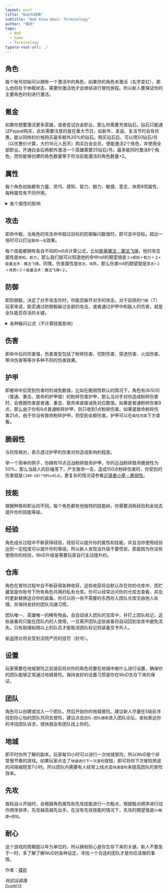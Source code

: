 ```yaml
---
layout: post
title: "WoD大辞典"
subtitle: "WoD Know Hows: Terminology"
author: "楪祈"
tags:
  - WoD
  - Game
  - Terminology
typora-root-url: ./
---
```


## 角色

每个账号初始可以拥有一个激活中的角色，如果你的角色未激活（名字变红），那么他将处于休眠状态，需要你激活他才会继续进行冒险旅程。所以新人要保证你的主要角色时刻进行激活。

## 氪金

如果你想要激活更多英雄，或者尝试白金职业，那么你需要充值钻石。钻石只能通过Paypal购买，此处需要注意的是在重大节日，如新年、圣诞、复活节时会有优惠，能以同样的价格购买最多额外20%的钻石。购买钻石后，可以用50钻石/月（以优惠价计算，大约16元人民币）购买白金会员，便能激活2个角色，并使用全部职业。开通白金后再额外激活一个英雄需要25钻石/月。最多能同时激活6个角色，而你能够创建的角色数量等于你当前能激活的角色数量+2。

## 属性

每个角色初始都有力量、灵巧、感知、智力、魅力、敏捷、意志、体质8项属性，每种属性有不同作用。

<details><summary>各个属性的影响</summary>
{% highlight plaintext %}
力量 st 影响近战远程伤害和体力
体质 co 影响体力（比力量的影响大）
智力 in 影响法力和魔法防御
灵巧 dx 影响近战远程命中和近战躲闪
魅力 ch 影响诅咒和治愈能力，诅咒攻击命中和躲闪
敏捷 ag 影响近战躲闪和远程伤害及出手速度
感知 pe 影响远程命中和躲闪及出手速度
意志 wi 影响魔法和诅咒躲闪，法力（比智力影响大）
体力 3*体质+2*力量
法力 3*意志+2*智力
先攻 2*敏捷+感知
{% endhighlight %}
</details>

## 攻击

即命中骰，当角色的攻击命中超过目标的防御躲闪数值时，即可击中目标。超出一倍时可以打出`致命一击`效果。

每个技能都拥有各自不同的roll点计算公式，比如[能量魔法：魔法飞弹](http://canto.world-of-dungeons.org/wod/spiel/hero/skill.php?name=%E8%83%BD%E9%87%8F%E6%B3%95%E6%9C%AF%EF%BC%9A%E9%AD%94%E6%B3%95%E9%A3%9E%E5%BC%B9)，他的攻击属性是`感知，智力`，那么我们就可以知道他的命中roll的期望值是`２×感知＋智力＋２×能量法术：魔法飞弹`，同理，伤害属性是`意志，体质`，那么伤害roll的期望就是`意志÷２＋体质÷３＋能量法术：魔法飞弹÷２`。

## 防御

即防御骰，决定了对手攻击你时，你能否躲开对手的攻击。对于前排的`门板`（T）玩家来说，能否通过防御骰躲过全部的攻击，或者通过护甲中和敌人的伤害，就是全队能否存活的关键。

<details><summary>各种躲闪公式（不计算技能影响）</summary>
{% highlight plaintext %}
近战 2*敏捷+灵巧
远程 2*敏捷+感知
魔法 2*意志+智力
心理 2*意志+魅力
诅咒 2*魅力+意志
疾病 2*体质+魅力
陷阱 2*感知+敏捷
自然 2*意志+敏捷
偷袭 2*感知+智力
爆破 2*敏捷+感知
冲击 2*灵巧+力量
魔法弹 2*智力+敏捷
撞击 3*敏捷
{% endhighlight %}
</details>


## 伤害

即命中后的伤害值，伤害类型包括了粉碎伤害、切割伤害、穿透伤害、火焰伤害、寒冷伤害等等许多种不同的伤害效果。

## 护甲

即被命中后受到伤害时的减免数值，比如在脆弱性默认的情况下，角色有[8/5/0]（普通、重击、致命的护甲值）的粉碎伤害护甲，那么当对手对你造成粉碎伤害时，会根据伤害是普通、重击、致命来直接减免对应数值。如果是普通粉碎伤害9点，那么由于你有8点普通粉碎护甲，则只收到1点粉碎伤害。如果是致命粉碎伤害21点，由于你没有致命粉碎护甲，则受到全额伤害。护甲可以在`属性页面`下方查看。

## 脆弱性

与抗性相对，表示透过护甲的伤害对你造成影响的程度。

举一个简单的例子，你拥有10点近战粉碎致命护甲，你的近战粉碎致命脆弱性为50%，那么当敌人的巨锤落下，产生致命一击，造成100点粉碎伤害时，你受到的伤害就是`(100-10)*50%=45点`。更复杂的情况请参看[记录者小屋 - 脆弱性](http://canto.world-of-dungeons.org/wod/spiel/forum/viewtopic.php?id=1440733&board=kein)。

## 技能

根据种族和职业的不同，每个角色都有他独特的技能树，你需要消耗经验和金钱去提升你的技能等级。

## 经验

角色成长过程中不断获得经验，经验可以提升你的属性和技能，并且当你使用经验达到一定程度可以提升你的等级。所以新人发现没升级不要慌张，那是因为你没有使用你的经验，WoD升级是需要玩家自行主动提升的。

## 仓库

角色在冒险过程中会不断获得各种收获，这些收获将会默认存在你的仓库中，而贮藏室是你账号下所有角色共用的私有仓库。你可以经常访问你的仓库去查看，并及时更新替换适合你的装备。你可以将一些不需要的东西存入团队仓库交由他人处理，并保持良好的团队沟通习惯。

团队唯一、英雄唯一的稀有物品，会自动进入团队的宝库中，并打上团队标记，这些装备将只能在团队内的人使用，一旦离开团队这些装备将自动回到宝库中避免流失。只有助理权限以上的队员才能取消团队标记将装备交予外人。

偷盗团仓将会受到法院严厉的惩罚（封号）。

## 设置

玩家需要在地城冒险之前提前将对你的角色将要在地城中做什么进行设置，确保你的团队能够正常通过地城冒险。保持良好的设置习惯是你在WoD生存下来的保证。

## 团队

角色可以创建或加入一个团队，然后开始你的地城冒险。建议新人尽量在5级前寻找到你心怡的团队共同去冒险，建议点击`团队-团队搜索`进入团队论坛，发帖表达你的寻找团队诉求，很快就会有团队找上你的。

## 地城

即平时你所了解的副本。玩家每10小时可以进行一次地城冒险，所以WoD是个非常慢节奏的游戏。如果玩家点击了`快速进行下一次冒险`按钮，即可将你下次冒险旅途的间隔缩短至7小时。所以团队内需要有人经常上线点击`快速冒险`来提高团队的冒险效率。

## 先攻

每轮战斗开始时，会根据角色属性和先攻技能进行一次骰点，根据骰点顺序进行动作顺序排序，先攻越高越先出手。在没有先攻技能的情况下，先攻的期望值是`2×敏捷+感知`。

## 耐心

这个游戏的周期是以年为单位的，所以拥有耐心是你生存下来的关键。新人不要急于一时，多了解了解WoD的各种设定，寻找一个合适的团队才是你应该做的事情。



作者：[楪祈](http://canto.world-of-dungeons.org/wod/spiel/profiles/player.php?id=79747&session_hero_id=168332)

*祝武运昌隆  
DotIN13*